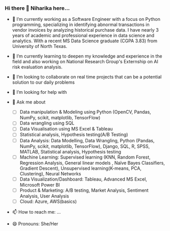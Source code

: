 ### Hi there 👋 Niharika here...

- 🔭 I’m currently working as a Software Engineer with a focus on Python programming, specializing in identifying abnormal transactions in vendor invoices by analyzing historical purchase data. I have nearly 3 years of academic and professional experience in data science and analytics. With a recent MS Data Science graduate (CGPA 3.83) from University of North Texas.

- 🌱 I’m currently learning to deepen my knowledge and experience in the field and also working on National Research Group's Externship on AI risk evaluation analysis.

- 👯 I’m looking to collaborate on real time projects that can be a potential solution to our daily problems
  
- 🤔 I’m looking for help with 
  
- 💬 Ask me about
  - [ ] Data manipulation & Modeling using Python (OpenCV, Pandas, NumPy, scikit, matplotlib, TensorFlow)
  - [ ] Data wrangling using SQL
  - [ ] Data Visualisation using MS Excel & Tableau
  - [ ] Statistical analysis, Hypothesis testing(A/B Testing)
  - [ ] Data Analysis: Data Modelling, Data Wrangling, Python (Pandas, NumPy, scikit, matplotlib, TensorFlow), Django, SQL, R, SPSS, MATLAB, Statistical analysis, Hypothesis testing
  - [ ] Machine Learning: Supervised learning (KNN, Random Forest, Regression Analysis, General linear models , Naïve Bayes Classifiers, Gradient Descent), Unsupervised learning(K-means, PCA, Clustering), Neural Networks
  - [ ] Data Visualization/Dashboard: Tableau, Advanced MS Excel, Microsoft Power BI
  - [ ] Product & Marketing: A/B testing, Market Analysis, Sentiment Analysis, User Analysis
  - [ ] Cloud: Azure, AWS(basics)
  
- 📫 How to reach me: ...
  
- 😄 Pronouns: She/Her

